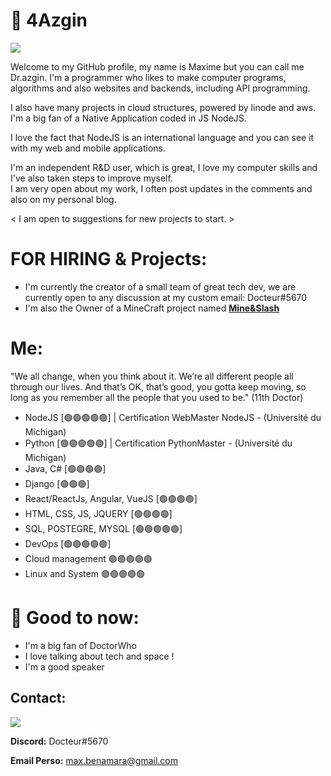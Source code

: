 # 🚀 4Azgin

<img src="https://media4.giphy.com/media/CP1AxXkLuUdFu/giphy.gif?cid=ecf05e47mlp4bbcnsji3210hhhdp65945y0ffqk8qsbdt9mo&rid=giphy.gif&ct=g">

Welcome to my GitHub profile, my name is Maxime but you can call me Dr.azgin. 
I'm a programmer who likes to make computer programs, algorithms and also websites and backends, including API programming.

I also have many projects in cloud structures, powered by linode and aws.
I'm a big fan of a Native Application coded in JS NodeJS. 

I love the fact that NodeJS is an international language and you can see it with my web and mobile applications.

I'm an independent R&D user, which is great, I love my computer skills and I've also taken steps to improve myself.          
I am very open about my work, I often post updates in the comments and also on my personal blog.         

< I am open to suggestions for new projects to start. >     


# FOR HIRING & Projects:

- I'm currently the creator of a small team of great tech dev, we are currently open to any discussion at my custom email: Docteur#5670
- I'm also the Owner of a MineCraft project named <a href="https://discord.gg/J5bmFmg3vW">**Mine&Slash**</a>


# Me:

"We all change, when you think about it. We’re all different people all through our lives. And that’s OK, that’s good, you gotta keep moving, so long as you remember all the people that you used to be." (11th Doctor)

  - NodeJS [🟢🟢🟢🟢🟢] | Certification WebMaster NodeJS - (Université du Michigan)
  - Python [🟢🟢🟢🟢🟢] | Certification PythonMaster - (Université du Michigan)
  - Java, C#  [🟢🟢🟢🟢] 
  - Django [🟢🟢🟢]
  - React/ReactJs, Angular, VueJS [🟢🟢🟢🟢] 
  - HTML, CSS, JS, JQUERY [🟢🟢🟢🟢] 
  - SQL, POSTEGRE, MYSQL [🟢🟢🟢🟢🟢] 
  - DevOps [🟢🟢🟢🟢🟢]
  - Cloud management 🟢🟢🟢🟢🟢
  - Linux and System 🟢🟢🟢🟢🟢

# 🥰 Good to now:

  - I'm a big fan of DoctorWho
  - I love talking about tech and space !
  - I'm a good speaker 

## Contact: 
<a href="https://discord.gg/FtRRzWJPSM"><img src="https://img.shields.io/badge/Discord-7289DA?style=for-the-badge&logo=discord&logoColor=white"></a> 

**Discord:** Docteur#5670

**Email Perso:** max.benamara@gmail.com
